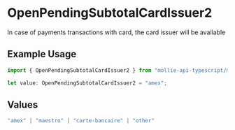 # OpenPendingSubtotalCardIssuer2

In case of payments transactions with card, the card issuer will be available

## Example Usage

```typescript
import { OpenPendingSubtotalCardIssuer2 } from "mollie-api-typescript/models/operations";

let value: OpenPendingSubtotalCardIssuer2 = "amex";
```

## Values

```typescript
"amex" | "maestro" | "carte-bancaire" | "other"
```